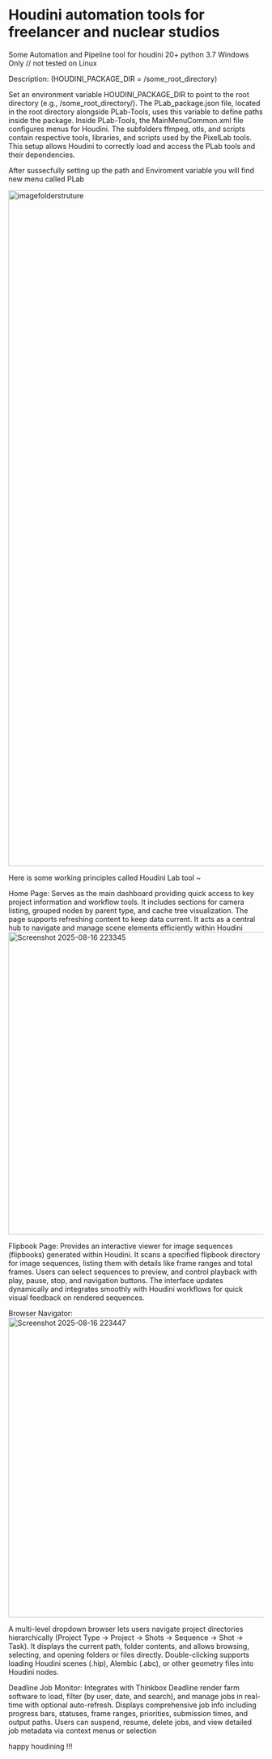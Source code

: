 # Houdini automation tools for freelancer and nuclear studios


Some Automation and Pipeline tool for houdini 20+ python 3.7 Windows Only // not tested on Linux

Description: (HOUDINI_PACKAGE_DIR = /some_root_directory)

Set an environment variable HOUDINI_PACKAGE_DIR to point to the root directory (e.g., /some_root_directory/).
The PLab_package.json file, located in the root directory alongside PLab-Tools, uses this variable to define paths inside the package.
Inside PLab-Tools, the MainMenuCommon.xml file configures menus for Houdini.
The subfolders ffmpeg, otls, and scripts contain respective tools, libraries, and scripts used by the PixelLab tools.
This setup allows Houdini to correctly load and access the PLab tools and their dependencies.



After sussecfully setting up the path and Enviroment variable you will find new menu called PLab


<img width="904" height="1336" alt="imagefolderstruture" src="https://github.com/user-attachments/assets/b5ecf567-c962-466b-a9a7-3f5da47ef66e" />



Here is some working principles called Houdini Lab tool ~

Home Page:
Serves as the main dashboard providing quick access to key project information and workflow tools. It includes sections for camera listing, grouped nodes by parent type, and cache tree visualization. The page supports refreshing content to keep data current. It acts as a central hub to navigate and manage scene elements efficiently within Houdini
<img width="904" height="598" alt="Screenshot 2025-08-16 223345" src="https://github.com/user-attachments/assets/13a391af-8c38-4065-85bc-667bc8386370" />


Flipbook Page:
Provides an interactive viewer for image sequences (flipbooks) generated within Houdini. It scans a specified flipbook directory for image sequences, listing them with details like frame ranges and total frames. Users can select sequences to preview, and control playback with play, pause, stop, and navigation buttons. The interface updates dynamically and integrates smoothly with Houdini workflows for quick visual feedback on rendered sequences.

Browser Navigator:<img width="909" height="593" alt="Screenshot 2025-08-16 223447" src="https://github.com/user-attachments/assets/f3b20f61-3e96-4dee-90e5-056ac3e1c68d" />

A multi-level dropdown browser lets users navigate project directories hierarchically (Project Type → Project → Shots → Sequence → Shot → Task). It displays the current path, folder contents, and allows browsing, selecting, and opening folders or files directly. Double-clicking supports loading Houdini scenes (.hip), Alembic (.abc), or other geometry files into Houdini nodes.

Deadline Job Monitor:
Integrates with Thinkbox Deadline render farm software to load, filter (by user, date, and search), and manage jobs in real-time with optional auto-refresh. Displays comprehensive job info including progress bars, statuses, frame ranges, priorities, submission times, and output paths. Users can suspend, resume, delete jobs, and view detailed job metadata via context menus or selection

happy houdining !!!
